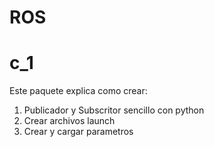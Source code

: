 # ROS
# c_1
Este paquete explica como crear:
1. Publicador y Subscritor sencillo con python
2. Crear archivos launch
3. Crear y cargar parametros
